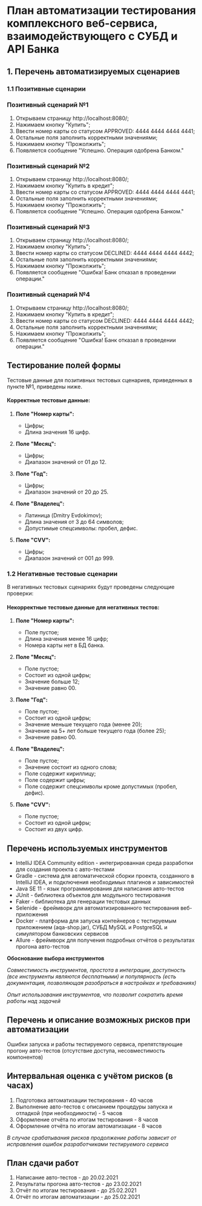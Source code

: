 #  План автоматизации тестирования комплексного веб-сервиса, взаимодействующего с СУБД и API Банка

## 1. Перечень автоматизируемых сценариев
### 1.1 Позитивные сценарии
### Позитивный сценарий №1
1. Открываем страницу http://localhost:8080/;
1. Нажимаем кнопку "Купить";
1. Ввести номер карты со статусом APPROVED: 4444 4444 4444 4441;
1. Остальные поля заполнить корректными значениями;
1. Нажимаем кнопку "Прожолжить";
1. Появляется сообщение "Успешно. Операция одобрена Банком."

### Позитивный сценарий №2
1. Открываем страницу http://localhost:8080/;
1. Нажимаем кнопку "Купить в кредит";
1. Ввести номер карты со статусом APPROVED: 4444 4444 4444 4441;
1. Остальные поля заполнить корректными значениями;
1. Нажимаем кнопку "Прожолжить";
1. Появляется сообщение "Успешно. Операция одобрена Банком."

### Позитивный сценарий №3
1. Открываем страницу http://localhost:8080/;
1. Нажимаем кнопку "Купить";
1. Ввести номер карты со статусом DECLINED: 4444 4444 4444 4442;
1. Остальные поля заполнить корректными значениями;
1. Нажимаем кнопку "Прожолжить";
1. Появляется сообщение "Ошибка! Банк отказал в проведении операции."

### Позитивный сценарий №4
1. Открываем страницу http://localhost:8080/;
1. Нажимаем кнопку "Купить в кредит";
1. Ввести номер карты со статусом DECLINED: 4444 4444 4444 4442;
1. Остальные поля заполнить корректными значениями;
1. Нажимаем кнопку "Прожолжить";
1. Появляется сообщение "Ошибка! Банк отказал в проведении операции."

## Тестирование полей формы
Тестовые данные для позитивных тестовых сценариев, приведенных в пункте №1, приведены ниже.
#### Корректные тестовые данные:
1. **Поле "Номер карты":**
    * Цифры;
    * Длина значения 16 цифр.

1. **Поле "Месяц":**
    * Цифры;
    * Диапазон значений от 01 до 12.
    
1. **Поле "Год":**
    * Цифры;
    * Диапазон значений от 20 до 25.
    
1. **Поле "Владелец":**
    * Латиница (Dmitry Evdokimov);
    * Длина значения от 3 до 64 символов;
    * Допустимые спецсимволы: пробел, дефис.
    
1. **Поле "CVV":**
    * Цифры;
    * Диапазон значений от 001 до 999.
    
### 1.2 Негативные тестовые сценарии
В негативных тестовых сценариях будут проведены следующие проверки:
#### Некорректные тестовые данные для негативных тестов:
1. **Поле "Номер карты":**
    * Поле пустое;
    * Длина значения менее 16 цифр;
    * Номера карты нет в БД банка.

1. **Поле "Месяц":**
    * Поле пустое;
    * Состоит из одной цифры;
    * Значение больше 12;
    * Значение равно 00.
    
1. **Поле "Год":**
    * Поле пустое;
    * Состоит из одной цифры;
    * Значение меньше текущего года (менее 20);
    * Значение на 5+ лет больше текущего года (более 25);
    * Значение равно 00.
    
1. **Поле "Владелец":**
    * Поле пустое;
    * Значение состоит из одного слова;
    * Поле содержит кириллицу;
    * Поле содержит цифры;
    * Поле содержит спецсимволы кроме допустимых (пробел, дефис).
    
1. **Поле "CVV":**
    * Поле пустое;
    * Состоит из одной цифры;
    * Состоит из двух цифр.

## Перечень используемых инструментов
* IntelliJ IDEA Community edition - интегрированная среда разработки для создания проекта с авто-тестами
* Gradle - система для автоматической сборки проекта, созданного в IntelliJ IDEA, и подключения необходимых плагинов и зависимостей
* Java SE 11 - язык программирования для написания авто-тестов
* JUnit - библиотека объектов для модульного тестирования
* Faker - библиотека для генерации тестовых данных
* Selenide - фреймворк для автоматизированного тестирования веб-приложения
* Docker - платформа для запуска контейнеров с тестируемым приложением (aqa-shop.jar), СУБД MySQL и PostgreSQL и симулятором банковских сервисов
* Allure - фреймворк для получения подробных отчётов о результатах прогона авто-тестов

**Обоснование выбора инструментов**

*Совместимость инструментов, простота в интеграции, доступность (все инструменты являются бесплатными) и популярность (есть документация, позволяющая разобраться в настройках и требованиях)*

*Опыт использования инструментов, что позволит сократить время работы над задачей*

## Перечень и описание возможных рисков при автоматизации
Ошибки запуска и работы тестируемого сервиса, препятствующие прогону авто-тестов (отсутствие доступа, несовместимость компонентов)
	
## Интервальная оценка с учётом рисков (в часах)
1. Подготовка автоматизации тестирования - 40 часов
1. Выполнение авто-тестов с описанием процедуры запуска и отладкой (при необходимости) - 5 часов
1. Оформление отчёта по итогам тестирования - 8 часов
1. Оформление отчёта по итогам автоматизации - 8 часов

*В случае срабатывания рисков продолжение работы зависит от исправления ошибок разработчиками тестируемого сервиса*

## План сдачи работ
1. Написание авто-тестов - до 20.02.2021
1. Результаты прогона авто-тестов - до 23.02.2021
1. Отчёт по итогам тестирования - до 25.02.2021
1. Отчёт по итогам автоматизации - до 25.02.2021